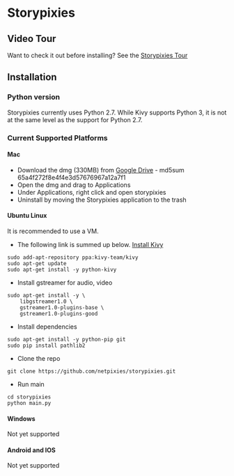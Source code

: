 # Storypixies

## Video Tour
Want to check it out before installing? See the [Storypixies Tour](https://youtu.be/kmsz7FFOG1o)

## Installation

### Python version

Storypixies currently uses Python 2.7. While Kivy supports Python 3, it is not at the same level as the support for Python 2.7.

### Current Supported Platforms
#### Mac

- Download the dmg (330MB) from [Google Drive](https://drive.google.com/open?id=1m6WMrFLurgOJdwwa2RJ3AjCDORFY7evU) - md5sum 65a4f272f8e4f4e3d57676967a12a7f1
- Open the dmg and drag to Applications
- Under Applications, right click and open storypixies
- Uninstall by moving the Storypixies application to the trash

#### Ubuntu Linux
It is recommended to use a VM.

- The following link is summed up below. [Install Kivy](https://kivy.org/doc/stable/installation/installation-linux.html)

```
sudo add-apt-repository ppa:kivy-team/kivy
sudo apt-get update
sudo apt-get install -y python-kivy
```
- Install gstreamer for audio, video

```
sudo apt-get install -y \
    libgstreamer1.0 \
    gstreamer1.0-plugins-base \
    gstreamer1.0-plugins-good
```
- Install dependencies

```
sudo apt-get install -y python-pip git
sudo pip install pathlib2
```

- Clone the repo

```
git clone https://github.com/netpixies/storypixies.git
```

- Run main

```
cd storypixies
python main.py
```

#### Windows
Not yet supported

#### Android and IOS
Not yet supported
